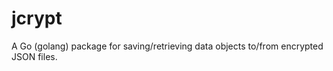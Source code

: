 jcrypt
======

A Go (golang) package for saving/retrieving data objects to/from encrypted JSON files.
